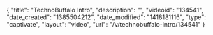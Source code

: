 {
    "title": "TechnoBuffalo Intro",
    "description": "",
    "videoid": "134541",
    "date_created": "1385504212",
    "date_modified": "1418181116",
    "type": "captivate",
    "layout": "video",
    "url": "\/v\/technobuffalo-intro\/134541"
}